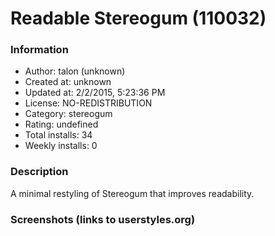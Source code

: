 # Readable Stereogum (110032)

### Information
- Author: talon (unknown)
- Created at: unknown
- Updated at: 2/2/2015, 5:23:36 PM
- License: NO-REDISTRIBUTION
- Category: stereogum
- Rating: undefined
- Total installs: 34
- Weekly installs: 0


### Description
A minimal restyling of Stereogum that improves readability.


### Screenshots (links to userstyles.org)



